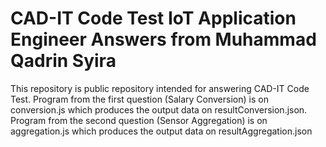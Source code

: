 # CAD-IT Code Test IoT Application Engineer Answers from Muhammad Qadrin Syira
 This repository is public repository intended for answering CAD-IT Code Test. Program from the first question (Salary Conversion) is on conversion.js which produces the output data on resultConversion.json. Program from the second question (Sensor Aggregation) is on aggregation.js which produces the output data on resultAggregation.json
